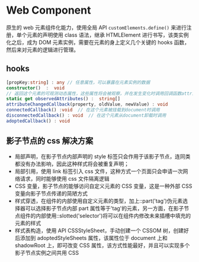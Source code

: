 # Web Component
原生的 web 元素组件化能力，使用全局 API `customElements.define()` 来进行注册，单个元素的声明使用 class 语法，继承 HTMLElement 进行书写，该类实例化之后，成为 DOM 元素实例，需要在元素的身上定义几个关键的 hooks 函数，然后来对元素的逻辑进行管理。

## hooks
```ts
[propKey:string] : any // 任意属性，可以暴露在元素实例的数据
constructor()  :  void
// 返回这个元素的可观测动态属性，这些属性将会被观察，并在发生变化时调用回调函数attributeChangedCallback
static get observedAttributes() :  string[]
attributeChangedCallback(property, oldValue, newValue) : void
connectedCallback() :void  // 在这个元素被挂载到document时调用
disconnectedCallback() : void  // 在这个元素从document卸载时调用
adoptedCallback() : void
```

## 影子节点的 css 解决方案
- 局部声明，在影子节点内部声明的 style 标签只会作用于该影子节点，连同类都没有办法影响，因此这种样式将会被重复声明；
- 局部引用，使用 link 标签引入 css 文件，这种方式一个页面只会申请一次网络请求，同时能够使用 css 文件隔离逻辑
- CSS 变量，影子节点的能够访问自定义元素的 CSS 变量，这是一种外部 CSS 变量向影子节点传递的简陋方式
- 样式穿透，在组件的内部使用自定义元素的类型，加上::part('tag')伪元素选择器可以选择影子节点内部 part 属性等于'tag'的元素，另一方面，在影子节点组件的内部使用::slotted('selector')将可以在组件内修改未来插槽中填充的元素的样式
- 样式表构造，使用 API CSSStyleSheet，手动创建一个 CSSOM 树，创建好后添加到 adoptedStyleSheets 属性，该属性位于 document 上和 shadowRoot 上，即可改变 CSS 属性，该方式性能最好，并且可以实现多个影子节点实例之间共用 CSS
